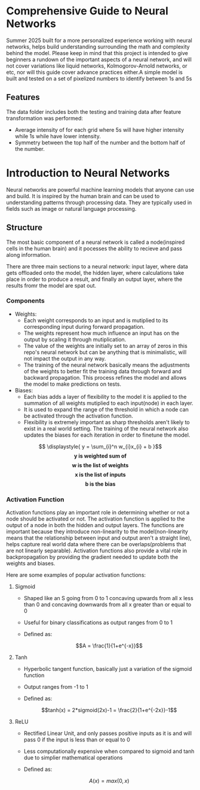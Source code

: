 # Comprehensive Guide to Neural Networks
Summer 2025 built for a more personalized experience working with neural networks, helps build understanding surrounding the math and complexity behind the model. Please keep in mind that this project is intended to give beginners a rundown of the important aspects of a neural network, and will not cover variations like liquid networks, Kolmogorov-Arnold networks, or etc, nor will this guide cover advance practices either.A simple model is built and tested on a set of pixelized numbers to identify between 1s and 5s
## Features
The data folder includes both the testing and training data after feature transformation was performed:
- Average intensity of for each grid where 5s will have higher intensity while 1s while have lower intensity. 
- Symmetry between the top half of the number and the bottom half of the number.
# Introduction to Neural Networks
Neural networks are powerful machine learning models that anyone can use and build. It is inspired by the human brain and can be used to understanding patterns through processing data. They are typically used in fields such as image or natural language processing.
## Structure
The most basic component of a neural network is called a node(inspired cells in the human brain) and it pocesses the ability to recieve and pass along information.

There are three main sections to a neural network: input layer, where data gets offloaded onto the model, the hidden layer, where calculations take place in order to produce a result, and finally an output layer, where the results fromr the model are spat out.

### Components 
- Weights:
    - Each weight corresponds to an input and is mutiplied to its corresponding input during forward propagation.
    - The weights represent how much influence an input has on the output by scaling it through mutiplication.
    - The value of the weights are initially set to an array of zeros in this repo's neural network but can be anything that is minimalistic, will not impact the output in any way.
    - The training of the neural network basically means the adjustments of the weights to better fit the training data through forward and backward propagation. This process refines the model and allows the model to make predictions on tests.
- Biases:
    - Each bias adds a layer of flexibility to the model it is applied to the summation of all weights mutiplied to each input(node) in each layer.
    - It is used to expand the range of the threshold in which a node can be activated through the activation function.
    - Flexibility is extremely important as sharp thresholds aren't likely to exist in a real world setting. The training of the neural network also updates the biases for each iteration in order to finetune the model.

$$ \displaystyle{ y =  \sum_{i}^n w_{i}x_{i} + b }$$
$$ \textbf{ y is weighted sum of}$$
$$ \textbf{ w is the list of weights}$$
$$ \textbf{ x is the list of inputs}$$
$$ \textbf{ b is the bias} $$

### Activation Function
Activation functions play an important role in determining whether or not a node should be activated or not. The activation function is applied to the output of a node in both the hidden and output layers. The functions are important because they introduce non-linearity to the model(non-linearity means that the relationship between input and output aren't a straight line), helps capture real world data where there can be overlaps(problems that are not linearly separable). Activation functions also provide a vital role in backpropagation by providing the gradient needed to update both the weights and biases.

Here are some examples of popular activation functions:
1. Sigmoid
    - Shaped like an S going from 0 to 1 concaving upwards from all x less than 0 and concaving downwards from all x greater than or equal to 0
    - Useful for binary classifications as output ranges from 0 to 1
    - Defined as:
      
      $$A = \frac{1}{1+e^{-x}}$$
2. Tanh
    - Hyperbolic tangent function, basically just a variation of the sigmoid function
    - Output ranges from -1 to 1
    - Defined as:
      
      $$tanh(x) = 2*sigmoid(2x)-1 = \frac{2}{1+e^{-2x}}-1$$
3. ReLU
    - Rectified Linear Unit, and only passes positive inputs as it is and will pass 0 if the input is less than or equal to 0
    - Less computationally expensive when compared to sigmoid and tanh due to simplier mathematical operations
    - Defined as:
      
      $$A(x) = max(0,x)$$


